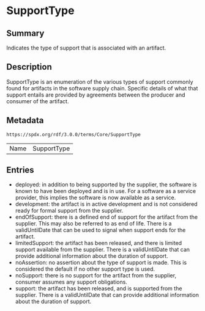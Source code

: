 <!-- Automatically generated by spec-parser v2.3.0 on 2024-07-09T12:43:38.633388+00:00 -->
<!-- SPDX-License-Identifier: Community-Spec-1.0 -->

# SupportType

## Summary

Indicates the type of support that is associated with an artifact.


## Description

SupportType is an enumeration of the various types of support commonly found for artifacts in the software supply chain. Specific details of what that support entails are provided by agreements between the producer and consumer of the artifact.


## Metadata

`https://spdx.org/rdf/3.0.0/terms/Core/SupportType`


| | |
|---|---|
| Name | SupportType |




## Entries

- deployed: in addition to being supported by the supplier, the software is known to have been deployed and is in use.  For a software as a service provider, this implies the software is now available as a service.
- development: the artifact is in active development and is not considered ready for formal support from the supplier.
- endOfSupport: there is a defined end of support for the artifact from the supplier.  This may also be referred to as end of life. There is a validUntilDate that can be used to signal when support ends for the artifact.
- limitedSupport: the artifact has been released, and there is limited support available from the supplier. There is a validUntilDate that can provide additional information about the duration of support.
- noAssertion: no assertion about the type of support is made.   This is considered the default if no other support type is used.
- noSupport: there is no support for the artifact from the supplier, consumer assumes any support obligations.
- support: the artifact has been released, and is supported from the supplier.   There is a validUntilDate that can provide additional information about the duration of support.

